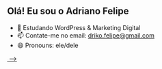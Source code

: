 ## Olá! Eu sou o Adriano Felipe

- 🌱 Estudando WordPress & Marketing Digital
- 📫 Contate-me no email: driko.felipe@gmail.com
- 😄 Pronouns: ele/dele
<div>
  <a href="https://github.com/AdrianoFelipe1">
<img height"180em" src"(https://github-readme-stats.vercel.app/api?username=AdrianoFelipe1&theme=midnight-purple&show_icons=true)
[![Top Langs](https://github-readme-stats.vercel.app/api/top-langs/?username=AdrianoFelipe1&layout=compact&theme=midnight-purple&show_icons=true)](https://github.com/AdrianoFelipe1/github-readme-stats)
    </div>
-->
